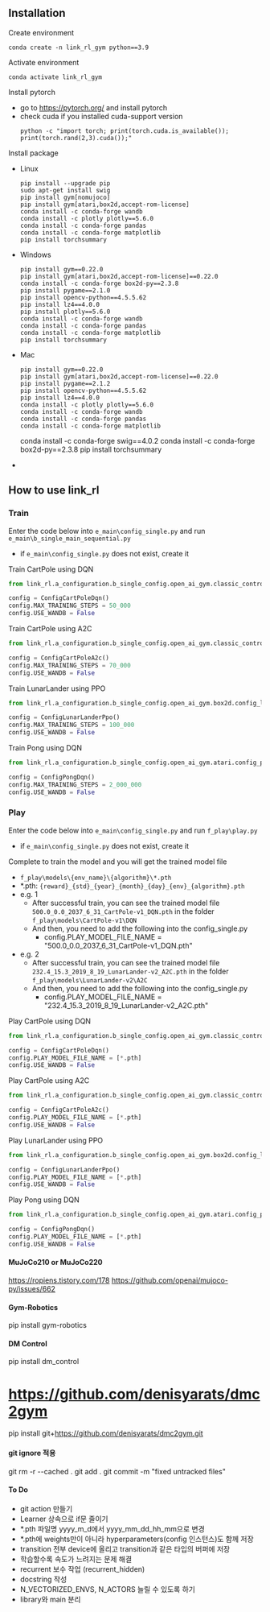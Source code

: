 ## Installation
Create environment
```commandline
conda create -n link_rl_gym python==3.9
```

Activate environment
```commandline
conda activate link_rl_gym
```

Install pytorch
- go to https://pytorch.org/ and install pytorch
- check cuda if you installed cuda-support version
  ```commandline
  python -c "import torch; print(torch.cuda.is_available()); print(torch.rand(2,3).cuda());"
  ```

Install package
- Linux 
  ```commandline
  pip install --upgrade pip
  sudo apt-get install swig
  pip install gym[nomujoco]
  pip install gym[atari,box2d,accept-rom-license]
  conda install -c conda-forge wandb
  conda install -c plotly plotly==5.6.0
  conda install -c conda-forge pandas
  conda install -c conda-forge matplotlib
  pip install torchsummary
  ```
- Windows
  ```commandline
  pip install gym==0.22.0
  pip install gym[atari,box2d,accept-rom-license]==0.22.0
  conda install -c conda-forge box2d-py==2.3.8
  pip install pygame==2.1.0
  pip install opencv-python==4.5.5.62
  pip install lz4==4.0.0
  pip install plotly==5.6.0
  conda install -c conda-forge wandb
  conda install -c conda-forge pandas
  conda install -c conda-forge matplotlib
  pip install torchsummary  
  ```
- Mac
  ```commandline
  pip install gym==0.22.0
  pip install gym[atari,box2d,accept-rom-license]==0.22.0
  pip install pygame==2.1.2
  pip install opencv-python==4.5.5.62
  pip install lz4==4.0.0
  conda install -c plotly plotly==5.6.0
  conda install -c conda-forge wandb
  conda install -c conda-forge pandas
  conda install -c conda-forge matplotlib
  ```

  conda install -c conda-forge swig==4.0.2
  conda install -c conda-forge box2d-py==2.3.8
  pip install torchsummary
- 
## How to use link_rl
### Train
Enter the code below into ```e_main\config_single.py``` and run ```e_main\b_single_main_sequential.py``` 
- if ```e_main\config_single.py``` does not exist, create it
  
Train CartPole using DQN

```python
from link_rl.a_configuration.b_single_config.open_ai_gym.classic_control.config_cart_pole import ConfigCartPoleDqn

config = ConfigCartPoleDqn()
config.MAX_TRAINING_STEPS = 50_000
config.USE_WANDB = False 
``` 
Train CartPole using A2C

```python
from link_rl.a_configuration.b_single_config.open_ai_gym.classic_control.config_cart_pole import ConfigCartPoleA2c

config = ConfigCartPoleA2c()
config.MAX_TRAINING_STEPS = 70_000
config.USE_WANDB = False
```
Train LunarLander using PPO

```python
from link_rl.a_configuration.b_single_config.open_ai_gym.box2d.config_lunar_lander import ConfigLunarLanderPpo

config = ConfigLunarLanderPpo()
config.MAX_TRAINING_STEPS = 100_000
config.USE_WANDB = False  
```
Train Pong using DQN

```python
from link_rl.a_configuration.b_single_config.open_ai_gym.atari.config_pong import ConfigPongDqn

config = ConfigPongDqn()
config.MAX_TRAINING_STEPS = 2_000_000
config.USE_WANDB = False  
```
 
### Play
Enter the code below into ```e_main\config_single.py``` and run ```f_play\play.py``` 
- if ```e_main\config_single.py``` does not exist, create it

Complete to train the model and you will get the trained model file
- ```f_play\models\{env_name}\{algorithm}\*.pth```
- *.pth: ```{reward}_{std}_{year}_{month}_{day}_{env}_{algorithm}.pth```
- e.g. 1
  - After successful train, you can see the trained model file ```500.0_0.0_2037_6_31_CartPole-v1_DQN.pth``` in the folder ```f_play\models\CartPole-v1\DQN```
  - And then, you need to add the following into the config_single.py
    - config.PLAY_MODEL_FILE_NAME = "500.0_0.0_2037_6_31_CartPole-v1_DQN.pth"
- e.g. 2
  - After successful train, you can see the trained model file ```232.4_15.3_2019_8_19_LunarLander-v2_A2C.pth``` in the folder ```f_play\models\LunarLander-v2\A2C```
  - And then, you need to add the following into the config_single.py
    - config.PLAY_MODEL_FILE_NAME = "232.4_15.3_2019_8_19_LunarLander-v2_A2C.pth"

Play CartPole using DQN

```python
from link_rl.a_configuration.b_single_config.open_ai_gym.classic_control.config_cart_pole import ConfigCartPoleDqn

config = ConfigCartPoleDqn()
config.PLAY_MODEL_FILE_NAME = [*.pth]
config.USE_WANDB = False 
``` 
Play CartPole using A2C

```python
from link_rl.a_configuration.b_single_config.open_ai_gym.classic_control.config_cart_pole import ConfigCartPoleA2c

config = ConfigCartPoleA2c()
config.PLAY_MODEL_FILE_NAME = [*.pth]
config.USE_WANDB = False
```
Play LunarLander using PPO

```python
from link_rl.a_configuration.b_single_config.open_ai_gym.box2d.config_lunar_lander import ConfigLunarLanderPpo

config = ConfigLunarLanderPpo()
config.PLAY_MODEL_FILE_NAME = [*.pth]
config.USE_WANDB = False  
```
Play Pong using DQN

```python
from link_rl.a_configuration.b_single_config.open_ai_gym.atari.config_pong import ConfigPongDqn

config = ConfigPongDqn()
config.PLAY_MODEL_FILE_NAME = [*.pth]
config.USE_WANDB = False  
```

#### MuJoCo210 or MuJoCo220
https://ropiens.tistory.com/178
https://github.com/openai/mujoco-py/issues/662

#### Gym-Robotics
pip install gym-robotics

#### DM Control
pip install dm_control

# https://github.com/denisyarats/dmc2gym
pip install git+https://github.com/denisyarats/dmc2gym.git

#### git ignore 적용
git rm -r --cached .
git add .
git commit -m "fixed untracked files"

#### To Do
- git action 만들기
- Learner 상속으로 if문 줄이기
- *.pth 파일명 yyyy_m_d에서 yyyy_mm_dd_hh_mm으로 변경
- *.pth에 weights만이 아니라 hyperparameters(config 인스턴스)도 함께 저장
- transition 전부 device에 올리고 transition과 같은 타입의 버퍼에 저장
- 학습할수록 속도가 느려지는 문제 해결
- recurrent 보수 작업 (recurrent_hidden)
- docstring 작성
- N_VECTORIZED_ENVS, N_ACTORS 늘릴 수 있도록 하기
- library와 main 분리
